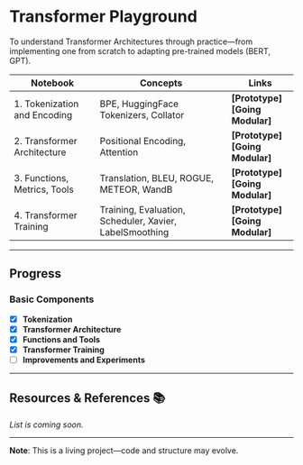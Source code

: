 # Transformer Playground

To understand Transformer Architectures through practice—from implementing one from scratch to adapting pre-trained models (BERT, GPT). 

| Notebook | Concepts | Links |
|--------|----------|-------|
| 1. Tokenization and Encoding | BPE, HuggingFace Tokenizers, Collator | **[Prototype]**<br>**[Going Modular]** |
| 2. Transformer Architecture | Positional Encoding, Attention | **[Prototype]**<br>**[Going Modular]** |
| 3. Functions, Metrics, Tools | Translation, BLEU, ROGUE, METEOR, WandB | **[Prototype]**<br>**[Going Modular]** |
| 4. Transformer Training | Training, Evaluation, Scheduler, Xavier, LabelSmoothing | **[Prototype]**<br>**[Going Modular]** |

---

## Progress

### Basic Components  
- [x] **Tokenization**
- [x] **Transformer Architecture**  
- [x] **Functions and Tools**
- [x] **Transformer Training**
- [ ] **Improvements and Experiments**

---

## Resources & References 📚  
*List is coming soon.*  

---

**Note**: This is a living project—code and structure may evolve.